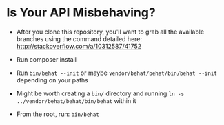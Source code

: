 # Is Your API Misbehaving?

*  After you clone this repository, you'll want to grab all the available branches using the command detailed here: http://stackoverflow.com/a/10312587/41752

*  Run composer install

*  Run `bin/behat --init` or maybe `vendor/behat/behat/bin/behat --init` depending on your paths

*  Might be worth creating a `bin/` directory and running `ln -s ../vendor/behat/behat/bin/behat` within it

*  From the root, run:  `bin/behat`

